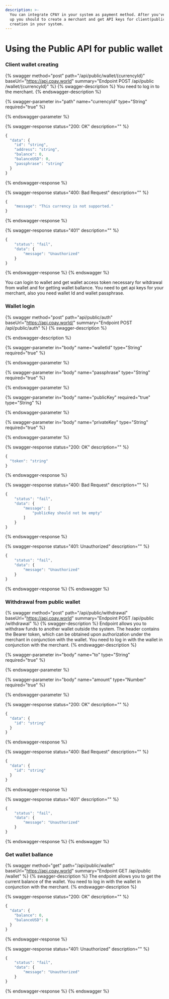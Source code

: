 ```yaml
---
description: >-
  You can integrate CPAY in your system as payment method. After you've signed
  up you should to create a merchant and get API keys for client(public) wallet
  creation in your system.
---
```


# Using the Public API for public wallet

### Client wallet creating

{% swagger method="post" path="/api​/public​/wallet​/{currencyId}" baseUrl="https://api.cpay.world" summary="Endpoint POST ​/api​/public​/wallet​/{currencyId}" %}
{% swagger-description %}
You need to log in to the merchant.
{% endswagger-description %}

{% swagger-parameter in="path" name="currencyId" type="String" required="true" %}

{% endswagger-parameter %}

{% swagger-response status="200: OK" description="" %}
```javascript
{
  "data": {
    "id": "string",
    "address": "string",
    "balance": 0,
    "balanceUSD": 0,
    "passphrase": "string"
  }
}
```
{% endswagger-response %}

{% swagger-response status="400: Bad Request" description="" %}
```javascript
{
    "message": "This currency is not supported."
}
```
{% endswagger-response %}

{% swagger-response status="401" description="" %}
```javascript
{
    "status": "fail",
    "data": {
        "message": "Unauthorized"
    }
}
```
{% endswagger-response %}
{% endswagger %}

You can login to wallet and get wallet access token necessary for witdrawal from wallet and for getting wallet ballance. You need to get api keys for your merchant, also you need wallet Id and wallet passphrase.

### Wallet login

{% swagger method="post" path="api/public/auth" baseUrl="https://api.cpay.world/" summary="Endpoint POST /api/public/auth" %}
{% swagger-description %}

{% endswagger-description %}

{% swagger-parameter in="body" name="walletId" type="String" required="true" %}

{% endswagger-parameter %}

{% swagger-parameter in="body" name="passphrase" type="String" required="true" %}

{% endswagger-parameter %}

{% swagger-parameter in="body" name="publicKey" required="true" type="String" %}

{% endswagger-parameter %}

{% swagger-parameter in="body" name="privateKey" type="String" required="true" %}

{% endswagger-parameter %}

{% swagger-response status="200: OK" description="" %}
```javascript
{
  "token": "string"
}
```
{% endswagger-response %}

{% swagger-response status="400: Bad Request" description="" %}
```javascript
{
    "status": "fail",
    "data": {
        "message": [
            "publicKey should not be empty"
        ]
    }
}
```
{% endswagger-response %}

{% swagger-response status="401: Unauthorized" description="" %}
```javascript
{
    "status": "fail",
    "data": {
        "message": "Unauthorized"
    }
}
```
{% endswagger-response %}
{% endswagger %}

### Withdrawal from public wallet

{% swagger method="post" path="​/api​/public​/withdrawal" baseUrl="https://api.cpay.world" summary="Endpoint POST ​/api​/public​/withdrawal" %}
{% swagger-description %}
Endpoint allows you to withdraw funds to another wallet outside the system. The header contains the Bearer token, which can be obtained upon authorization under the merchant in conjunction with the wallet. You need to log in with the wallet in conjunction with the merchant.
{% endswagger-description %}

{% swagger-parameter in="body" name="to" type="String" required="true" %}

{% endswagger-parameter %}

{% swagger-parameter in="body" name="amount" type="Number" required="true" %}

{% endswagger-parameter %}

{% swagger-response status="200: OK" description="" %}
```javascript
{
  "data": {
    "id": "string"
  }
}
```
{% endswagger-response %}

{% swagger-response status="400: Bad Request" description="" %}
```javascript
{
  "data": {
    "id": "string"
  }
}
```
{% endswagger-response %}

{% swagger-response status="401" description="" %}
```javascript
{
    "status": "fail",
    "data": {
        "message": "Unauthorized"
    }
}
```
{% endswagger-response %}
{% endswagger %}

### Get wallet ballance

{% swagger method="get" path="/api/public/wallet" baseUrl="https://api.cpay.world" summary="Endpoint GET ​/api​/public​/wallet" %}
{% swagger-description %}
The endpoint allows you to get the current balance of the wallet. You need to log in with the wallet in conjunction with the merchant.
{% endswagger-description %}

{% swagger-response status="200: OK" description="" %}
```javascript
{
  "data": {
    "balance": 0,
    "balanceUSD": 0
  }
}
```
{% endswagger-response %}

{% swagger-response status="401: Unauthorized" description="" %}
```javascript
{
    "status": "fail",
    "data": {
        "message": "Unauthorized"
    }
}
```
{% endswagger-response %}
{% endswagger %}

